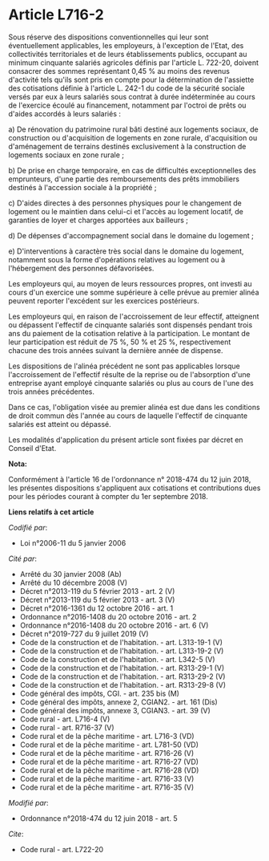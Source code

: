 # Article L716-2

Sous réserve des dispositions conventionnelles qui leur sont éventuellement applicables, les employeurs, à l'exception de
l'Etat, des collectivités territoriales et de leurs établissements publics, occupant au minimum cinquante salariés agricoles
définis par l'article L. 722-20, doivent consacrer des sommes représentant 0,45 % au moins des revenus d'activité tels qu'ils
sont pris en compte pour la détermination de l'assiette des cotisations définie à l'article L. 242-1 du code de la sécurité
sociale versés par eux à leurs salariés sous contrat à durée indéterminée au cours de l'exercice écoulé au financement,
notamment par l'octroi de prêts ou d'aides accordés à leurs salariés :

a) De rénovation du patrimoine rural bâti destiné aux logements sociaux, de construction ou d'acquisition de logements en
zone rurale, d'acquisition ou d'aménagement de terrains destinés exclusivement à la construction de logements sociaux en zone
rurale ;

b) De prise en charge temporaire, en cas de difficultés exceptionnelles des emprunteurs, d'une partie des remboursements des
prêts immobiliers destinés à l'accession sociale à la propriété ;

c) D'aides directes à des personnes physiques pour le changement de logement ou le maintien dans celui-ci et l'accès au
logement locatif, de garanties de loyer et charges apportées aux bailleurs ;

d) De dépenses d'accompagnement social dans le domaine du logement ;

e) D'interventions à caractère très social dans le domaine du logement, notamment sous la forme d'opérations relatives au
logement ou à l'hébergement des personnes défavorisées.

Les employeurs qui, au moyen de leurs ressources propres, ont investi au cours d'un exercice une somme supérieure à celle
prévue au premier alinéa peuvent reporter l'excédent sur les exercices postérieurs.

Les employeurs qui, en raison de l'accroissement de leur effectif, atteignent ou dépassent l'effectif de cinquante salariés
sont dispensés pendant trois ans du paiement de la cotisation relative à la participation. Le montant de leur participation
est réduit de 75 %, 50 % et 25 %, respectivement chacune des trois années suivant la dernière année de dispense.

Les dispositions de l'alinéa précédent ne sont pas applicables lorsque l'accroissement de l'effectif résulte de la reprise ou
de l'absorption d'une entreprise ayant employé cinquante salariés ou plus au cours de l'une des trois années précédentes.

Dans ce cas, l'obligation visée au premier alinéa est due dans les conditions de droit commun dès l'année au cours de
laquelle l'effectif de cinquante salariés est atteint ou dépassé.

Les modalités d'application du présent article sont fixées par décret en Conseil d'Etat.

**Nota:**

Conformément à l'article 16 de l'ordonnance n° 2018-474 du 12 juin 2018, les présentes dispositions s'appliquent aux
cotisations et contributions dues pour les périodes courant à compter du 1er septembre 2018.

**Liens relatifs à cet article**

_Codifié par_:

  - Loi n°2006-11 du 5 janvier 2006

_Cité par_:

  - Arrêté du 30 janvier 2008 (Ab)
  - Arrêté du 10 décembre 2008 (V)
  - Décret n°2013-119 du 5 février 2013 - art. 2 (V)
  - Décret n°2013-119 du 5 février 2013 - art. 3 (V)
  - Décret n°2016-1361 du 12 octobre 2016 - art. 1
  - Ordonnance n°2016-1408 du 20 octobre 2016 - art. 2
  - Ordonnance n°2016-1408 du 20 octobre 2016 - art. 6 (V)
  - Décret n°2019-727 du 9 juillet 2019 (V)
  - Code de la construction et de l'habitation. - art. L313-19-1 (V)
  - Code de la construction et de l'habitation. - art. L313-19-2 (V)
  - Code de la construction et de l'habitation. - art. L342-5 (V)
  - Code de la construction et de l'habitation. - art. R313-29-1 (V)
  - Code de la construction et de l'habitation. - art. R313-29-2 (V)
  - Code de la construction et de l'habitation. - art. R313-29-8 (V)
  - Code général des impôts, CGI. - art. 235 bis (M)
  - Code général des impôts, annexe 2, CGIAN2. - art. 161 (Dis)
  - Code général des impôts, annexe 3, CGIAN3. - art. 39 (V)
  - Code rural - art. L716-4 (V)
  - Code rural - art. R716-37 (V)
  - Code rural et de la pêche maritime - art. L716-3 (VD)
  - Code rural et de la pêche maritime - art. L781-50 (VD)
  - Code rural et de la pêche maritime - art. R716-26 (V)
  - Code rural et de la pêche maritime - art. R716-27 (VD)
  - Code rural et de la pêche maritime - art. R716-28 (VD)
  - Code rural et de la pêche maritime - art. R716-33 (V)
  - Code rural et de la pêche maritime - art. R716-35 (V)

_Modifié par_:

  - Ordonnance n°2018-474 du 12 juin 2018 - art. 5

_Cite_:

  - Code rural - art. L722-20
